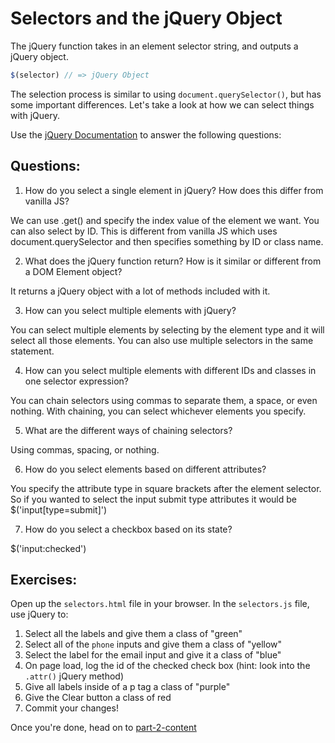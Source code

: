 # Selectors and the jQuery Object

The jQuery function takes in an element selector string, and outputs a jQuery object.

```JavaScript
$(selector) // => jQuery Object

```

The selection process is similar to using `document.querySelector()`, but has some important differences. Let's take a look at how we can select things with jQuery.

Use the [jQuery Documentation](https://api.jquery.com/) to answer the following questions:

## Questions:
1. How do you select a single element in jQuery? How does this differ from vanilla JS?

We can use .get() and specify the index value of the element we want.  You can also select by ID. This is different from vanilla JS which uses document.querySelector and then specifies something by ID or class name.

2. What does the jQuery function return? How is it similar or different from a DOM Element object?

It returns a jQuery object with a lot of methods included with it.

3. How can you select multiple elements with jQuery?

You can select multiple elements by selecting by the element type and it will select all those elements.  You can also use multiple selectors in the same statement.

4. How can you select multiple elements with different IDs and classes in one selector expression?


You can chain selectors using commas to separate them, a space, or even nothing.  With chaining, you can select whichever elements you specify.

5. What are the different ways of chaining selectors?

Using commas, spacing, or nothing.

6. How do you select elements based on different attributes?

You specify the attribute type in square brackets after the element selector.  So if you wanted to select the input submit type attributes it would be $('input[type=submit]')

7. How do you select a checkbox based on its state?

$('input:checked')

## Exercises:
Open up the `selectors.html` file in your browser.
In the `selectors.js` file, use jQuery to:
1. Select all the labels and give them a class of "green"
2. Select all of the `phone` inputs and give them a class of "yellow"
3. Select the label for the email input and give it a class of "blue"
4. On page load, log the id of the checked check box (hint: look into the `.attr()` jQuery method)
5. Give all labels inside of a p tag a class of "purple"
6. Give the Clear button a class of red
7. Commit your changes!

Once you're done, head on to [part-2-content](../part-2-content/README.md)
